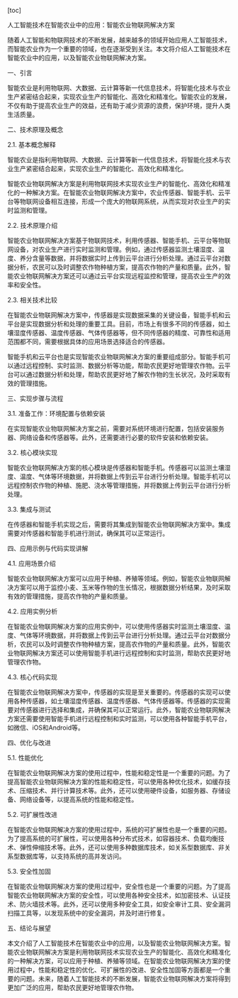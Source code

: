 
[toc]                    
                
                
人工智能技术在智能农业中的应用：智能农业物联网解决方案

随着人工智能和物联网技术的不断发展，越来越多的领域开始应用人工智能技术，而智能农业作为一个重要的领域，也在逐渐受到关注。本文将介绍人工智能技术在智能农业中的应用，以及智能农业物联网解决方案。

一、引言

智能农业是利用物联网、大数据、云计算等新一代信息技术，将智能化技术与农业生产紧密结合起来，实现农业生产的智能化、高效化和精准化。智能农业的发展，不仅有助于提高农业生产的效益，还有助于减少资源的浪费，保护环境，提升人类生活质量。

二、技术原理及概念

2.1. 基本概念解释

智能农业是指利用物联网、大数据、云计算等新一代信息技术，将智能化技术与农业生产紧密结合起来，实现农业生产的智能化、高效化和精准化。

智能农业物联网解决方案是利用物联网技术实现农业生产的智能化、高效化和精准化的一种解决方案。在智能农业物联网解决方案中，农业传感器、智能手机、云平台等物联网设备相互连接，形成一个庞大的物联网系统，从而实现对农业生产的实时监测和管理。

2.2. 技术原理介绍

智能农业物联网解决方案基于物联网技术，利用传感器、智能手机、云平台等物联网设备，对农业生产进行实时监测和管理。例如，通过传感器监测土壤湿度、温度、养分含量等数据，并将数据实时上传到云平台进行分析处理。通过云平台对数据分析，农民可以及时调整农作物种植方案，提高农作物的产量和质量。此外，智能农业物联网解决方案还可以通过云平台实现远程监控和管理，提高农业生产的效率和安全性。

2.3. 相关技术比较

在智能农业物联网解决方案中，传感器是实现数据采集的关键设备，智能手机和云平台是实现数据分析和处理的重要工具。目前，市场上有很多不同的传感器，如土壤湿度传感器、温度传感器、气体传感器等，但不同传感器的精度、可靠性和适用范围都不同，需要根据具体的应用场景选择适合的传感器。

智能手机和云平台也是实现智能农业物联网解决方案的重要组成部分。智能手机可以通过远程控制、实时监测、数据分析等功能，帮助农民更好地管理农作物。云平台可以通过数据分析和处理，帮助农民更好地了解农作物的生长状况，及时采取有效的管理措施。

三、实现步骤与流程

3.1. 准备工作：环境配置与依赖安装

在实现智能农业物联网解决方案之前，需要对系统环境进行配置，包括安装服务器、网络设备和传感器等。此外，还需要进行必要的软件安装和依赖安装。

3.2. 核心模块实现

智能农业物联网解决方案的核心模块是传感器和智能手机。传感器可以监测土壤湿度、温度、气体等环境数据，并将数据上传到云平台进行分析处理。智能手机可以远程控制农作物的种植、施肥、浇水等管理措施，并将数据上传到云平台进行分析处理。

3.3. 集成与测试

在传感器和智能手机实现之后，需要将其集成到智能农业物联网解决方案中。集成需要对传感器和智能手机进行测试，确保其可以正常运行。

四、应用示例与代码实现讲解

4.1. 应用场景介绍

智能农业物联网解决方案可以应用于种植、养殖等领域。例如，智能农业物联网解决方案可以用于监控小麦、玉米等作物的生长情况，根据数据分析结果，及时采取有效的管理措施，提高农作物的产量和质量。

4.2. 应用实例分析

在智能农业物联网解决方案的应用实例中，可以使用传感器实时监测土壤湿度、温度、气体等环境数据，并将数据上传到云平台进行分析处理。通过云平台对数据分析，农民可以及时调整农作物种植方案，提高农作物的产量和质量。此外，智能农业物联网解决方案还可以使用智能手机进行远程控制和实时监测，帮助农民更好地管理农作物。

4.3. 核心代码实现

在智能农业物联网解决方案中，传感器的实现是至关重要的。传感器的实现可以使用各种传感器，如土壤湿度传感器、温度传感器、气体传感器等。传感器的实现需要对传感器进行选择和集成，并确保其可以正常运行。此外，智能农业物联网解决方案还需要使用智能手机进行远程控制和实时监测，可以使用各种智能手机平台，如微信、iOS和Android等。

四、优化与改进

5.1. 性能优化

在智能农业物联网解决方案的使用过程中，性能和稳定性是一个重要的问题。为了提高智能农业物联网解决方案的性能和稳定性，可以使用各种优化技术，如缓存技术、压缩技术、并行计算技术等。此外，还可以使用硬件设备，如服务器、存储设备、网络设备等，以提高系统的性能和稳定性。

5.2. 可扩展性改进

在智能农业物联网解决方案的使用过程中，系统的可扩展性也是一个重要的问题。为了提高系统的可扩展性，可以使用各种分布式技术，如容器技术、负载均衡技术、弹性伸缩技术等。此外，还可以使用多种数据库技术，如关系型数据库、非关系型数据库等，以支持系统的高并发访问。

5.3. 安全性加固

在智能农业物联网解决方案的使用过程中，安全性也是一个重要的问题。为了提高智能农业物联网解决方案的安全性，可以使用各种安全技术，如加密技术、认证技术、防火墙技术等。此外，还可以使用多种安全工具，如安全审计工具、安全漏洞扫描工具等，以发现系统中的安全漏洞，并及时进行修复。

五、结论与展望

本文介绍了人工智能技术在智能农业中的应用，以及智能农业物联网解决方案。智能农业物联网解决方案是利用物联网技术实现农业生产的智能化、高效化和精准化的一种解决方案，可以应用于种植、养殖等领域。在智能农业物联网解决方案的使用过程中，性能和稳定性的优化、可扩展性的改进、安全性加固等方面都是一个重要的问题。未来，随着人工智能技术的不断发展，智能农业物联网解决方案将得到更加广泛的应用，帮助农民更好地管理农作物。

